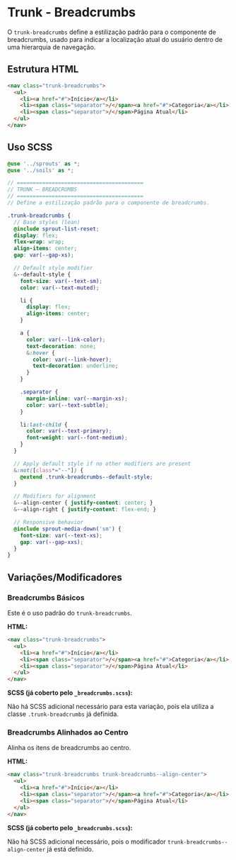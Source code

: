 # Trunk - Breadcrumbs

O `trunk-breadcrumbs` define a estilização padrão para o componente de breadcrumbs, usado para indicar a localização atual do usuário dentro de uma hierarquia de navegação.

## Estrutura HTML

```html
<nav class="trunk-breadcrumbs">
  <ul>
    <li><a href="#">Início</a></li>
    <li><span class="separator">/</span><a href="#">Categoria</a></li>
    <li><span class="separator">/</span>Página Atual</li>
  </ul>
</nav>
```

## Uso SCSS

```scss
@use '../sprouts' as *;
@use '../soils' as *;

// ========================================
// TRUNK — BREADCRUMBS
// ========================================
// Define a estilização padrão para o componente de breadcrumbs.

.trunk-breadcrumbs {
  // Base styles (lean)
  @include sprout-list-reset;
  display: flex;
  flex-wrap: wrap;
  align-items: center;
  gap: var(--gap-xs);

  // Default style modifier
  &--default-style {
    font-size: var(--text-sm);
    color: var(--text-muted);

    li {
      display: flex;
      align-items: center;
    }

    a {
      color: var(--link-color);
      text-decoration: none;
      &:hover {
        color: var(--link-hover);
        text-decoration: underline;
      }
    }

    .separator {
      margin-inline: var(--margin-xs);
      color: var(--text-subtle);
    }

    li:last-child {
      color: var(--text-primary);
      font-weight: var(--font-medium);
    }
  }

  // Apply default style if no other modifiers are present
  &:not([class*="--"]) {
    @extend .trunk-breadcrumbs--default-style;
  }

  // Modifiers for alignment
  &--align-center { justify-content: center; }
  &--align-right { justify-content: flex-end; }

  // Responsive behavior
  @include sprout-media-down('sm') {
    font-size: var(--text-xs);
    gap: var(--gap-xxs);
  }
}
```

## Variações/Modificadores

### Breadcrumbs Básicos

Este é o uso padrão do `trunk-breadcrumbs`.

**HTML:**

```html
<nav class="trunk-breadcrumbs">
  <ul>
    <li><a href="#">Início</a></li>
    <li><span class="separator">/</span><a href="#">Categoria</a></li>
    <li><span class="separator">/</span>Página Atual</li>
  </ul>
</nav>
```

**SCSS (já coberto pelo `_breadcrumbs.scss`):**

Não há SCSS adicional necessário para esta variação, pois ela utiliza a classe `.trunk-breadcrumbs` já definida.

### Breadcrumbs Alinhados ao Centro

Alinha os itens de breadcrumbs ao centro.

**HTML:**

```html
<nav class="trunk-breadcrumbs trunk-breadcrumbs--align-center">
  <ul>
    <li><a href="#">Início</a></li>
    <li><span class="separator">/</span><a href="#">Categoria</a></li>
    <li><span class="separator">/</span>Página Atual</li>
  </ul>
</nav>
```

**SCSS (já coberto pelo `_breadcrumbs.scss`):**

Não há SCSS adicional necessário, pois o modificador `trunk-breadcrumbs--align-center` já está definido.
